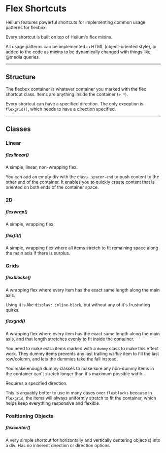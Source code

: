 # Flex Shortcuts

Helium features powerful shortcuts for implementing common usage patterns for flexbox.

Every shortcut is built on top of Helium's flex mixins.

All usage patterns can be implemented in HTML (object-oriented style), or added to the code as mixins to be dynamically changed with things like @media queries.

---

## Structure
The flexbox container is whatever container you marked with the flex shortcut class. Items are anything inside the container (`> *`).

Every shortcut can have a specified direction. The only exception is `flexgrid()`, which needs to have a direction specified.

---

## Classes

### Linear

##### flexlinear()
A simple, linear, non-wrapping flex.

You can add an empty div with the class `.spacer-end` to push content to the other end of the container. It enables you to quickly create content that is oriented on both ends of the container space.

### 2D

##### flexwrap()
A simple, wrapping flex.

##### flexfit()
A simple, wrapping flex where all items stretch to fit remaining space along the main axis if there is surplus.


### Grids

##### flexblocks()
A wrapping flex where every item has the exact same length along the main axis.

Using it is like `display: inline-block`, but without any of it's frustrating quirks.


##### flexgrid()
A wrapping flex where every item has the exact same length along the main axis, and that length stretches evenly to fit inside the container.

You need to make extra items marked with a `dummy` class to make this effect work. They dummy items prevents any last trailing *visible* item to fill the last row/column, and lets the dummies take the fall instead.

You make enough dummy classes to make sure any non-dummy items in the container can't stretch longer than it's maximum possible width.

Requires a specified direction.

This is arguably better to use in many cases over `flexblocks` because in `flexgrid`, the items will always uniformly stretch to fit the container, which helps keep everything responsive and flexible.

### Positioning Objects

##### flexcenter()
A very simple shortcut for horizontally and vertically centering object(s) into a div. Has no inherent direction or direction options.